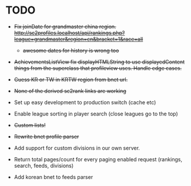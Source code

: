 # TODO

- <s>Fix joinDate for grandmaster china region. http://sc2profiles.localhost/api/rankings.php?league=grandmaster&region=cn&bracket=1&race=all</s>
  - <s>awesome dates for history is wrong too</s>

- <s>AchievementsListView fix displayHTMLString to use displayedContent things from the superclass that profileview uses. Handle edge cases.</s>

- <s>Guess KR or TW in KRTW region from bnet url.</s>

- <s>None of the derived sc2rank links are working</s>

- Set up easy development to production switch (cache etc)

- Enable league sorting in player search (close leagues go to the top)

- <s>Custom lists!</s>

- <s>Rewrite bnet profile parser</s>

- Add support for custom divisions in our own server.

- Return total pages/count for every paging enabled request (rankings, search, feeds, divisions)

- Add korean bnet to feeds parser